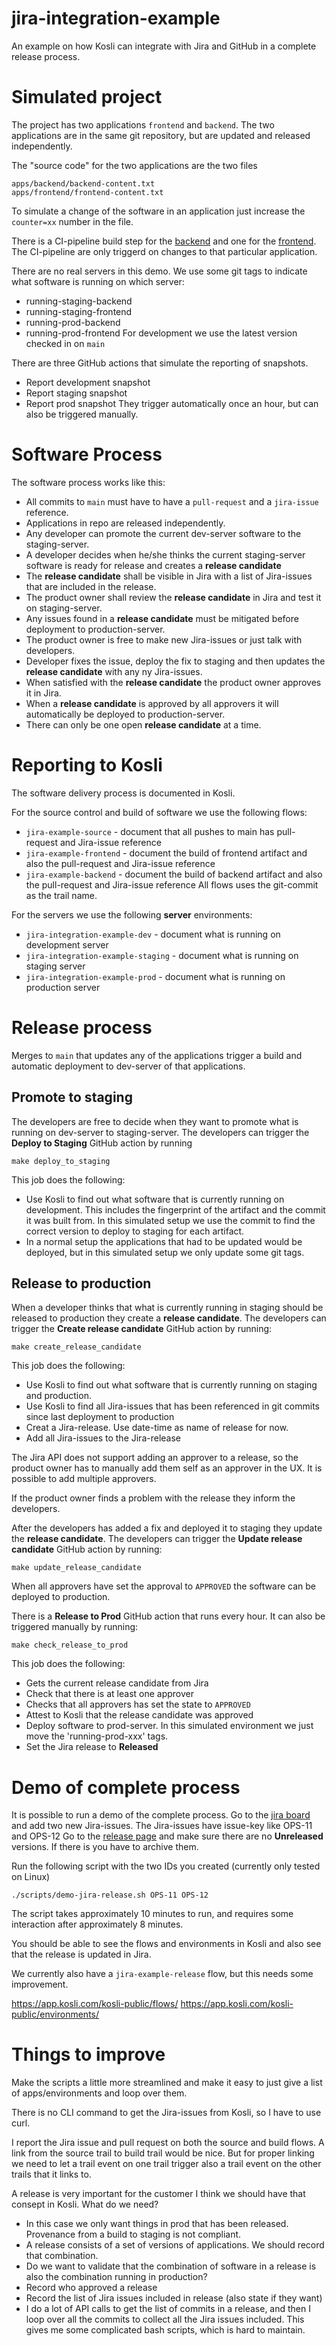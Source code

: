 # jira-integration-example
An example on how Kosli can integrate with Jira and GitHub in a
complete release process.


# Simulated project

The project has two applications `frontend` and `backend`. The
two applications are in the same git repository, but are 
updated and released independently.

The "source code" for the two applications are the two files
```
apps/backend/backend-content.txt
apps/frontend/frontend-content.txt
```
To simulate a change of the software in an application just
increase the `counter=xx` number in the file.

There is a CI-pipeline build step for the 
[backend](https://github.com/kosli-dev/jira-integration-example/actions/workflows/build-backend.yml)
and one for the
[frontend](https://github.com/kosli-dev/jira-integration-example/actions/workflows/build-frontend.yml).
The CI-pipeline are only triggerd on changes to that particular application.

There are no real servers in this demo. We use some git tags to indicate what software is
running on which server:
- running-staging-backend
- running-staging-frontend
- running-prod-backend
- running-prod-frontend
For development we use the latest version checked in on `main`

There are three GitHub actions that simulate the reporting of snapshots. 
- Report development snapshot
- Report staging snapshot
- Report prod snapshot
They trigger automatically once an hour, but can also be triggered manually.


# Software Process

The software process works like this:
- All commits to `main` must have to have a `pull-request` and a `jira-issue` reference.
- Applications in repo are released independently.
- Any developer can promote the current dev-server software to the staging-server.
- A developer decides when he/she thinks the current staging-server software is ready
for release and creates a **release candidate**
- The **release candidate** shall be visible in Jira with a list of Jira-issues that are
included in the release.
- The product owner shall review the **release candidate** in Jira and test it on staging-server.
- Any issues found in a **release candidate** must be mitigated before deployment to production-server.
- The product owner is free to make new Jira-issues or just talk with developers.
- Developer fixes the issue, deploy the fix to staging and then updates the **release candidate**
with any ny Jira-issues.
- When satisfied with the **release candidate** the product owner approves it in Jira.
- When a **release candidate** is approved by all approvers it will automatically be
deployed to production-server.
- There can only be one open **release candidate** at a time.


# Reporting to Kosli

The software delivery process is documented in Kosli. 

For the source control and build of software we use the following flows:
- `jira-example-source` - document that all pushes to main has pull-request and Jira-issue reference
- `jira-example-frontend` - document the build of frontend artifact and also the pull-request and Jira-issue reference
- `jira-example-backend` - document the build of backend artifact and also the pull-request and Jira-issue reference
All flows uses the git-commit as the trail name.

For the servers we use the following **server** environments:
- `jira-integration-example-dev` - document what is running on development server
- `jira-integration-example-staging` - document what is running on staging server
- `jira-integration-example-prod` - document what is running on production server


# Release process

Merges to `main` that updates any of the applications trigger a build and automatic deployment
to dev-server of that applications.

## Promote to staging
The developers are free to decide when they want to promote what is running on dev-server to staging-server.
The developers can trigger the **Deploy to Staging** GitHub action by running
```
make deploy_to_staging
```
This job does the following:
- Use Kosli to find out what software that is currently running on development. 
This includes the fingerprint of the artifact and the commit it was built from. 
In this simulated setup we use the commit to find the correct version  to deploy 
to staging for each artifact.
- In a normal setup the applications that had to be updated would be deployed, 
but in this simulated setup we only update some git tags.

## Release to production
When a developer thinks that what is currently running in staging should be released
to production they  create a **release candidate**. The developers can trigger the
**Create release candidate** GitHub action by running:
```
make create_release_candidate
```
This job does the following:
- Use Kosli to find out what software that is currently running on staging and
production.
- Use Kosli to find all Jira-issues that has been referenced in git commits
since last deployment to production
- Creat a Jira-release. Use date-time as name of release for now.
- Add all Jira-issues to the Jira-release

The Jira API does not support adding an approver to a release, so the product owner
has to manually add them self as an approver in the UX. It is possible to add
multiple approvers.

If the product owner finds a problem with the release they inform the
developers.

After the developers has added a fix and deployed it to staging they update the
**release candidate**. The developers can trigger the
**Update release candidate** GitHub action by running:
```
make update_release_candidate
```

When all approvers have set the approval to `APPROVED` the software can be deployed
to production.

There is a **Release to Prod** GitHub action that runs every hour. It can also be
triggered manually by running:
```
make check_release_to_prod
```
This job does the following:
- Gets the current release candidate from Jira
- Check that there is at least one approver
- Checks that all approvers has set the state to `APPROVED`
- Attest to Kosli that the release candidate was approved
- Deploy software to prod-server. In this simulated environment we just move
the 'running-prod-xxx' tags.
- Set the Jira release to **Released**


# Demo of complete process
It is possible to run a demo of the complete process.
Go to the [jira board](https://kosli-team.atlassian.net/jira/software/projects/OPS/boards/1)
and add two new Jira-issues. The Jira-issues have issue-key like OPS-11 and OPS-12
Go to the [release page](https://kosli-team.atlassian.net/projects/OPS?selectedItem=com.atlassian.jira.jira-projects-plugin%3Arelease-page)
and make sure there are no **Unreleased** versions. If there is you have to archive them.

Run the following script with the two IDs you created (currently only tested on Linux)
```
./scripts/demo-jira-release.sh OPS-11 OPS-12
```
The script takes approximately 10 minutes to run, and requires some interaction
after approximately 8 minutes.

You should be able to see the flows and environments in Kosli and also see that
the release is updated in Jira.

We currently also have a `jira-example-release` flow, but this needs some improvement.

https://app.kosli.com/kosli-public/flows/
https://app.kosli.com/kosli-public/environments/


# Things to improve

Make the scripts a little more streamlined and make it easy to just give
a list of apps/environments and loop over them.

There is no CLI command to get the Jira-issues from Kosli, so I have to use curl.

I report the Jira issue and pull request on both the source and build flows. A link
from the source trail to build trail would be nice. But for proper linking we
need to let a trail event on one trail trigger also a trail event on the other trails that it
links to.

A release is very important for the customer I think we should have that
consept in Kosli. What do we need?
- In this case we only want things in prod that has been released. Provenance 
from a build to staging is not compliant.
- A release consists of a set of versions of applications. We should record
that combination.
- Do we want to validate that the combination of software in a release is
also the combination running in production?
- Record who approved a release
- Record the list of Jira issues included in release (also state if they want)
- I do a lot of API calls to get the list of commits in a release, and then
I loop over all the commits to collect all the Jira issues included. This
gives me some complicated bash scripts, which is hard to maintain.
